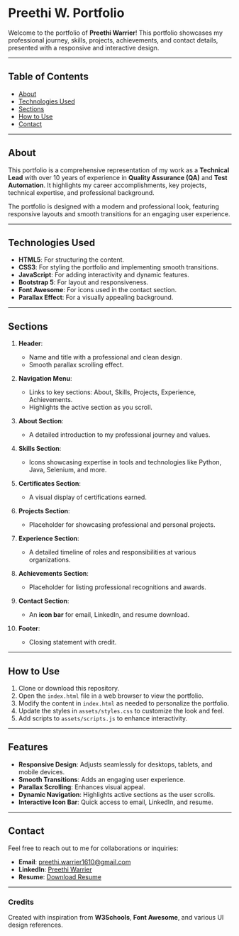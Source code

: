 # Preethi W. Portfolio

Welcome to the portfolio of **Preethi Warrier**! This portfolio showcases my professional journey, skills, projects, achievements, and contact details, presented with a responsive and interactive design.

---

## Table of Contents

- [About](#about)
- [Technologies Used](#technologies-used)
- [Sections](#sections)
- [How to Use](#how-to-use)
- [Contact](#contact)

---

## About

This portfolio is a comprehensive representation of my work as a **Technical Lead** with over 10 years of experience in **Quality Assurance (QA)** and **Test Automation**. It highlights my career accomplishments, key projects, technical expertise, and professional background. 

The portfolio is designed with a modern and professional look, featuring responsive layouts and smooth transitions for an engaging user experience.

---

## Technologies Used

- **HTML5**: For structuring the content.
- **CSS3**: For styling the portfolio and implementing smooth transitions.
- **JavaScript**: For adding interactivity and dynamic features.
- **Bootstrap 5**: For layout and responsiveness.
- **Font Awesome**: For icons used in the contact section.
- **Parallax Effect**: For a visually appealing background.

---

## Sections

1. **Header**:
   - Name and title with a professional and clean design.
   - Smooth parallax scrolling effect.

2. **Navigation Menu**:
   - Links to key sections: About, Skills, Projects, Experience, Achievements.
   - Highlights the active section as you scroll.

3. **About Section**:
   - A detailed introduction to my professional journey and values.

4. **Skills Section**:
   - Icons showcasing expertise in tools and technologies like Python, Java, Selenium, and more.

5. **Certificates Section**:
   - A visual display of certifications earned.

6. **Projects Section**:
   - Placeholder for showcasing professional and personal projects.

7. **Experience Section**:
   - A detailed timeline of roles and responsibilities at various organizations.

8. **Achievements Section**:
   - Placeholder for listing professional recognitions and awards.

9. **Contact Section**:
   - An **icon bar** for email, LinkedIn, and resume download.

10. **Footer**:
    - Closing statement with credit.

---

## How to Use

1. Clone or download this repository.
2. Open the `index.html` file in a web browser to view the portfolio.
3. Modify the content in `index.html` as needed to personalize the portfolio.
4. Update the styles in `assets/styles.css` to customize the look and feel.
5. Add scripts to `assets/scripts.js` to enhance interactivity.

---

## Features

- **Responsive Design**: Adjusts seamlessly for desktops, tablets, and mobile devices.
- **Smooth Transitions**: Adds an engaging user experience.
- **Parallax Scrolling**: Enhances visual appeal.
- **Dynamic Navigation**: Highlights active sections as the user scrolls.
- **Interactive Icon Bar**: Quick access to email, LinkedIn, and resume.

---

## Contact

Feel free to reach out to me for collaborations or inquiries:

- **Email**: [preethi.warrier1610@gmail.com](mailto:preethi.warrier1610@gmail.com)
- **LinkedIn**: [Preethi Warrier](https://www.linkedin.com/in/preethiwarrier1610/)
- **Resume**: [Download Resume](assets/PreethiWarrier_Resume.pdf)

---

### Credits

Created with inspiration from **W3Schools**, **Font Awesome**, and various UI design references.
